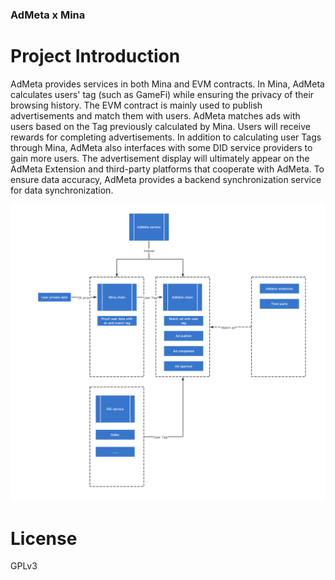 ### AdMeta x Mina

# Project Introduction
AdMeta provides services in both Mina and EVM contracts. In Mina, AdMeta calculates users' tag (such as GameFi) while ensuring the privacy of their browsing history. The EVM contract is mainly used to publish advertisements and match them with users. AdMeta matches ads with users based on the Tag previously calculated by Mina. Users will receive rewards for completing advertisements. In addition to calculating user Tags through Mina, AdMeta also interfaces with some DID service providers to gain more users. The advertisement display will ultimately appear on the AdMeta Extension and third-party platforms that cooperate with AdMeta. To ensure data accuracy, AdMeta provides a backend synchronization service for data synchronization.

![AdMeta Product](./img/graph.png)

# License
GPLv3
